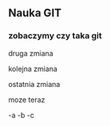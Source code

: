 ## Nauka GIT
### zobaczymy czy taka **git**

druga zmiana

kolejna zmiana

ostatnia zmiana

moze teraz

-a
-b
-c
